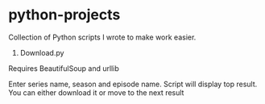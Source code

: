 # python-projects

Collection of Python scripts I wrote to make work easier.

1. Download.py

  Requires BeautifulSoup and urllib

  Enter series name, season and episode name. Script will display top result. You can either download it or move to the next      result


